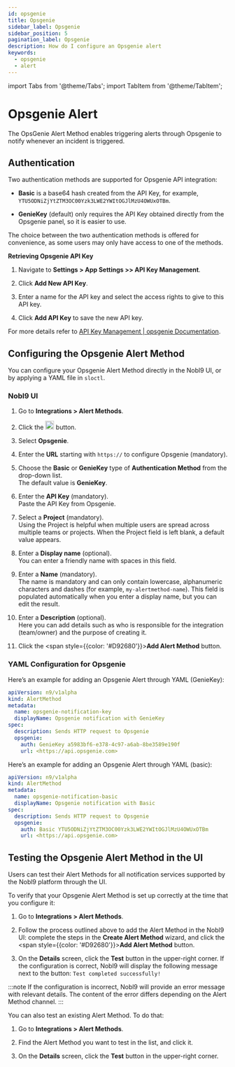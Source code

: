 ```yaml
---
id: opsgenie
title: Opsgenie
sidebar_label: Opsgenie
sidebar_position: 5
pagination_label: Opsgenie
description: How do I configure an Opsgenie alert
keywords:
  - opsgenie
  - alert
---
```

import Tabs from '@theme/Tabs';
import TabItem from '@theme/TabItem';

# Opsgenie Alert

The OpsGenie Alert Method enables triggering alerts through Opsgenie to notify whenever an incident is triggered.

## Authentication

Two authentication methods are supported for Opsgenie API integration:

* **Basic** is a base64 hash created from the API Key, for example, `YTU5ODNiZjYtZTM3OC00Yzk3LWE2YWItOGJlMzU4OWUxOTBm`.

* **GenieKey** (default) only requires the API Key obtained directly from the Opsgenie panel, so it is easier to use.

The choice between the two authentication methods is offered for convenience, as some users may only have access to one of the methods.

**Retrieving Opsgenie API Key**

1. Navigate to **Settings > App Settings >> API Key Management**.

2. Click **Add New API Key**.

3. Enter a name for the API key and select the access rights to give to this API key.

4. Click **Add API Key** to save the new API key.

For more details refer to [API Key Management | opsgenie Documentation](https://support.atlassian.com/Opsgenie/docs/api-key-management/).

## Configuring the Opsgenie Alert Method

You can configure your Opsgenie Alert Method directly in the Nobl9 UI, or by applying a YAML file in `sloctl`.

### Nobl9 UI

1. Go to **Integrations > Alert Methods**.

2. Click the <img src="/img/plus_button.png" alt="plus button" width="20" height="20"></img> button.

3. Select **Opsgenie**.

4. Enter the **URL** starting with `https://` to configure Opsgenie (mandatory).

5. Choose the **Basic** or **GenieKey** type of **Authentication Method** from the drop-down list.<br/>
    The default value is **GenieKey**.

6. Enter the **API Key** (mandatory).<br/>
    Paste the API Key from Opsgenie.

7. Select a **Project** (mandatory).<br/>
    Using the Project is helpful when multiple users are spread across multiple teams or projects. When the Project field is left blank, a default value appears.

8. Enter a **Display name** (optional).<br/>
    You can enter a friendly name with spaces in this field.

9. Enter a **Name** (mandatory).<br/>
    The name is mandatory and can only contain lowercase, alphanumeric characters and dashes (for example, `my-alertmethod-name`). This field is populated automatically when you enter a display name, but you can edit the result.

10. Enter a **Description** (optional).<br/>
    Here you can add details such as who is responsible for the integration (team/owner) and the purpose of creating it.

11. Click the <span style={{color: '#D92680'}}>**Add Alert Method**</span> button.

### YAML Configuration for Opsgenie

<Tabs>
<TabItem value="code" label="YAML - GenieKey" default>

Here’s an example for adding an Opsgenie Alert through YAML (GenieKey):

```yaml
apiVersion: n9/v1alpha
kind: AlertMethod
metadata:
  name: opsgenie-notification-key
  displayName: Opsgenie notification with GenieKey
spec:
  description: Sends HTTP request to Opsgenie
  opsgenie:
    auth: GenieKey a5983bf6-e378-4c97-a6ab-8be3589e190f
    url: <https://api.opsgenie.com>
```

</TabItem>
<TabItem value="shell" label="YAML - Basic">

Here’s an example for adding an Opsgenie Alert through YAML (basic):

```yaml
apiVersion: n9/v1alpha
kind: AlertMethod
metadata:
  name: opsgenie-notification-basic
  displayName: Opsgenie notification with Basic
spec:
  description: Sends HTTP request to Opsgenie
  opsgenie:
    auth: Basic YTU5ODNiZjYtZTM3OC00Yzk3LWE2YWItOGJlMzU4OWUxOTBm
    url: <https://api.opsgenie.com>
```

</TabItem>
</Tabs>

## Testing the Opsgenie Alert Method in the UI

Users can test their Alert Methods for all notification services supported by the Nobl9 platform through the UI.

To verify that your Opsgenie Alert Method is set up correctly at the time that you configure it:

1. Go to **Integrations > Alert Methods**.

2. Follow the process outlined above to add the Alert Method in the Nobl9 UI: complete the steps in the **Create Alert Method** wizard, and click the <span style={{color: '#D92680'}}>**Add Alert Method**</span> button.

3. On the **Details** screen, click the **Test** button in the upper-right corner. If the configuration is correct, Nobl9 will display the following message next to the button:
    `Test completed successfully!`

:::note
If the configuration is incorrect, Nobl9 will provide an error message with relevant details. The content of the error differs depending on the Alert Method channel.
:::

You can also test an existing Alert Method. To do that:

1. Go to **Integrations > Alert Methods**.

2. Find the Alert Method you want to test in the list, and click it.

3. On the **Details** screen, click the **Test** button in the upper-right corner.